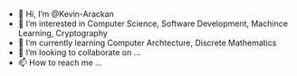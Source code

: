 - 👋 Hi, I’m @Kevin-Arackan
- 👀 I’m interested in Computer Science, Software Development, Machince Learning, Cryptography
- 🌱 I’m currently learning Computer Archtecture, Discrete Mathematics
- 💞️ I’m looking to collaborate on ...
- 📫 How to reach me ...

<!---
Kevin-Arackan/Kevin-Arackan is a ✨ special ✨ repository because its `README.md` (this file) appears on your GitHub profile.
You can click the Preview link to take a look at your changes.
--->

